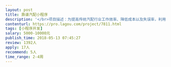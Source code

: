 ```yaml
---                
layout: post       
title: 靠谱汽配小程序           
description: '</br>项目描述：为提高传统汽配行业工作效率、降低成本以及失误率，利用微信小程序或APP对传统PC端汽配软件进行升级。</br>1.1     核心功能：将PC端汽配管理软件开出单据需要的打印单据同步传递给手机端小程序使用者。目的：小程序使用者可以同步接收显示出汽配管理软件开出销售单据的信息，降低打印机和打印纸的使用，最终实现完全无纸化办公。手机端小程序使用者只能接收到属于自己需要的单据信息，同时具备统计查询功能，方便查找历史购买商品的价格、数量、时间及质保信息等。要求是多点对多点的信息传递（不同汽配公司不同汽配管理软件对不同修理厂或终端车主都是唯一的信息传递）</br>1.2     展示信息、检索信息功能：</br>          小程序端的注册用户具有发布汽配商店和维修保养单位地址、电话、主营车型或主营产品的功能，并具有被小程序使用者利用关键词检索功能。终端车主可以在小程序里查找提供自己车型配件和维修保养单位的电话地址等信息。                                               </br>1.3    历史单据查询、统计功能：</br>           为汽车维修保养商家提供历史进货单据的查询和统计，方便商家随时掌握商品价格变化以及合理出售价格等。  为终端车主提供历史维修记录，包括建立车辆基本档案信息：品牌、购买时间、购买价格、目前行驶里程及使用年限等，具体到上次换油保养的里程和配件更换信息及质保信息，重要的是能够根据已经登记的信息计算出推荐下次保养到期时间，而主动提醒功能。</br>1.4    增值功能：包括为汽配商家提供物流货站的发货单位地址、电话信息和到货地址和电话信息；</br>提供求职招聘发布功能，为行业内用工求职提供展示；</br>在线支付功能，便于商家及时收取货款。</br>1.5   用户注册功能。针对不同用户类型给予不同权限，分为：1、汽配商店员工；2、汽车维修保养单位及员工；3、终端车主。</br>注册方式：手机号码注册、微信注册、QQ注册、微博注册、支付宝注册等</br>1.6   评价管理功能：针对提供产品和服务的商家，终端车主可以通过评价系统进行筛选满意商家。</br>可参考产品：无整体相似。类似单一功能的有：小程序（龙江物流）                 手机APP(汽车健康档案）   手机APP（汽配宝APP）</br>四、人员要求：</br>1、有小程序或App产品的开发经验；2、精通Java或PHP等，3、良好的沟通能力和契约精神</br>'     
contenturl: https://pro.lagou.com/project/7811.html      
tags: [小程序开发]            
salary: 5000-10000元          
publish_time: 2018-05-13 07:45:27         
review: 1392人                   
apply: 17人                   
recommend: 5人                   
time_range: 2-4周              
---                 
```

